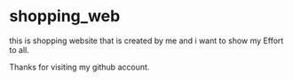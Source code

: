 # shopping_web

this is shopping website that is created by me and i want to show my Effort to all.

Thanks for visiting my github account.

